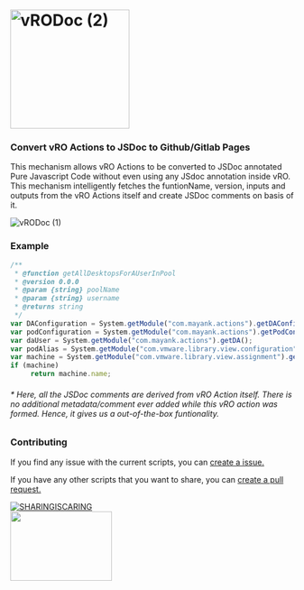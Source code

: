# <img width="211" alt="vRODoc (2)" src="https://user-images.githubusercontent.com/7029361/147040227-c5e64b5e-7e0c-4a42-833b-f225d88c88af.png"> 
### Convert vRO Actions to JSDoc to Github/Gitlab Pages

This mechanism allows vRO Actions to be converted to JSDoc annotated Pure Javascript Code without even using any JSdoc annotation inside vRO. This mechanism intelligently fetches the funtionName, version, inputs and outputs from the vRO Actions itself and create JSDoc comments on basis of it.

![vRODoc (1)](https://user-images.githubusercontent.com/7029361/147033759-14e64ca1-f100-41bd-bec8-7319806ca713.jpg)

### Example 
```javascript
/**
 * @function getAllDesktopsForAUserInPool
 * @version 0.0.0
 * @param {string} poolName 
 * @param {string} username 
 * @returns string
 */
var DAConfiguration = System.getModule("com.mayank.actions").getDAConfigurationElement();
var podConfiguration = System.getModule("com.mayank.actions").getPodConfigurationElement();
var daUser = System.getModule("com.mayank.actions").getDA();
var podAlias = System.getModule("com.vmware.library.view.configuration").getDefaultOrFirstPod(DAConfiguration, daUser);
var machine = System.getModule("com.vmware.library.view.assignment").getAssignedMachine(poolName, podAlias, username, podConfiguration);
if (machine)
     return machine.name;
```
<h6> * Here, all the JSDoc comments are derived from vRO Action itself. There is no additional metadata/comment ever added while this vRO action was formed. Hence, it gives us a out-of-the-box funtionality.

### Contributing
If you find any issue with the current scripts, you can [create a issue.](https://github.com/imtrinity94/vRODoc/issues/new)

If you have any other scripts that you want to share, you can [create a pull request.](https://github.com/imtrinity94/vRODoc/compare)



[![SHARINGISCARING](http://ForTheBadge.com/images/badges/built-with-love.svg)](https://github.com/imtrinity94/vRODoc) <br>
<img src="https://user-images.githubusercontent.com/7029361/126627909-e7ea306a-a3cc-45e4-9be9-d22e1277fcc9.png" width="180" height="123">
